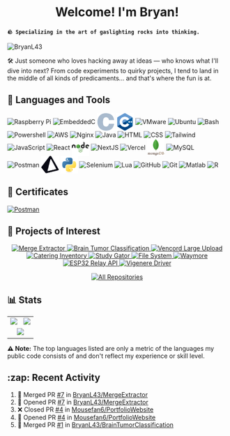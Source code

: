 <h1 align="center">Welcome! I'm Bryan!</h1>

**`🪨 Specializing in the art of gaslighting rocks into thinking.`**
<p align="left"> <img src="https://komarev.com/ghpvc/?username=BryanL43&label=Profile%20views&color=bf77f6&style=flat" alt="BryanL43" /> </p>

🛠️ Just someone who loves hacking away at ideas — who knows what I'll dive into next? From code experiments to quirky projects, I tend to land in the middle of all kinds of predicaments... and that's where the fun is at.

<h2 align="left">🧰 Languages and Tools</h2>
<p align="left">
<img align="center" alt="Raspberry Pi" width="40" height="40" src="https://cdn.jsdelivr.net/gh/devicons/devicon@latest/icons/raspberrypi/raspberrypi-original.svg" />
<img align="center" alt="EmbeddedC" width="40" height="40" src="https://cdn.jsdelivr.net/gh/devicons/devicon@latest/icons/embeddedc/embeddedc-original.svg" />
<img align="center" alt="C" width="40" height="40" src="https://raw.githubusercontent.com/devicons/devicon/master/icons/c/c-original.svg" />
<img align="center" alt="C++" width="40" height="40" src="https://raw.githubusercontent.com/devicons/devicon/master/icons/cplusplus/cplusplus-original.svg" />
<img align="center" alt="VMware" width="40" height="40" src="https://upload.wikimedia.org/wikipedia/commons/thumb/5/5a/Vmware_workstation_16_icon.svg/800px-Vmware_workstation_16_icon.svg.png" />
<img align="center" alt="Ubuntu" width="40" height="40" src="https://cdn.jsdelivr.net/gh/devicons/devicon@latest/icons/ubuntu/ubuntu-original.svg" />
<img align="center" alt="Bash" width="40" height="40" src="https://cdn.jsdelivr.net/gh/devicons/devicon@latest/icons/bash/bash-original.svg" />
<img align="center" alt="Powershell" width="40" height="40" src="https://cdn.jsdelivr.net/gh/devicons/devicon@latest/icons/powershell/powershell-original.svg" />
<img align="center" alt="AWS" width="40" height="40" src="https://cdn.jsdelivr.net/gh/devicons/devicon@latest/icons/amazonwebservices/amazonwebservices-original-wordmark.svg" />
<img align="center" alt="Nginx" width="40" height="40" src="https://cdn.jsdelivr.net/gh/devicons/devicon@latest/icons/nginx/nginx-original.svg" />
<img align="center" alt="Java" width="40" height="40" src="https://cdn.jsdelivr.net/gh/devicons/devicon/icons/java/java-original.svg"/>
<img align="center" alt="HTML" width="40" height="40" src="https://cdn.jsdelivr.net/gh/devicons/devicon/icons/html5/html5-plain.svg" />
<img align="center" alt="CSS" width="40" height="40" src="https://cdn.jsdelivr.net/gh/devicons/devicon/icons/css3/css3-plain.svg" />
<img align="center" alt="Tailwind" width="40" height="40" src="https://cdn.jsdelivr.net/gh/devicons/devicon@latest/icons/tailwindcss/tailwindcss-original.svg" />
<img align="center" alt="JavaScript" width="40" height="40" src="https://cdn.jsdelivr.net/gh/devicons/devicon/icons/javascript/javascript-plain.svg" />
<img align="center" alt="React" width="40" height="40" src="https://cdn.jsdelivr.net/gh/devicons/devicon/icons/react/react-original.svg" />
<img align="center" alt="NodeJS" width="40" height="40" src="https://raw.githubusercontent.com/devicons/devicon/master/icons/nodejs/nodejs-original-wordmark.svg" />
<img align="center" alt="NextJS" width="40" height="40" src="https://www.svgrepo.com/show/354113/nextjs-icon.svg" />
<img align="center" alt="Vercel" width="40" height="40" src="https://cdn.jsdelivr.net/gh/devicons/devicon@latest/icons/vercel/vercel-original.svg" />
<img align="center" alt="MongoDB" wwidth="40" height="40" src="https://raw.githubusercontent.com/devicons/devicon/master/icons/mongodb/mongodb-original-wordmark.svg" />
<img align="center" alt="MySQL" width="40" height="40" src="https://cdn.jsdelivr.net/gh/devicons/devicon@latest/icons/mysql/mysql-original-wordmark.svg" />
<img align="center" alt="Postman" width="40" height="40" src="https://www.vectorlogo.zone/logos/getpostman/getpostman-icon.svg" />
<img align="center" alt="Prisma" width="40" height="40" src="https://raw.githubusercontent.com/prisma/presskit/main/Assets/Prisma-DarkSymbol.svg" />
<img align="center" alt="Python" width="40" height="40" src="https://raw.githubusercontent.com/devicons/devicon/master/icons/python/python-original.svg" />
<img align="center" alt="Selenium" width="40" height="40" src="https://www.svgrepo.com/show/354321/selenium.svg" />
<img align="center" alt="Lua" width="40" height="40" src="https://upload.wikimedia.org/wikipedia/commons/thumb/c/cf/Lua-Logo.svg/600px-Lua-Logo.svg.png?20150107024942" />
<img align="center" alt="GitHub" width="40" height="40" src="https://cdn.jsdelivr.net/gh/devicons/devicon/icons/github/github-original.svg" />
<img align="center" alt="Git" width="40" height="40" src="https://cdn.jsdelivr.net/gh/devicons/devicon@latest/icons/git/git-original.svg" />
<img align="center" alt="Matlab" width="40" height="40" src="https://cdn.jsdelivr.net/gh/devicons/devicon@latest/icons/matlab/matlab-original.svg" />
<img align="center" alt="R" width="40" height="40" src="https://cdn.jsdelivr.net/gh/devicons/devicon@latest/icons/r/r-original.svg" />
</p>

<h2 align="left">📜 Certificates</h2>
<p align="left"><a href="https://api.badgr.io/public/assertions/f-7MdxBeRv-cNX29dmrIPQ?identity__email=bryanlee56098%40gmail.com" target="blank"><img align="center" alt="Postman" width="40px" height="40px" src="https://media.badgr.com/uploads/badges/assertion-f-7MdxBeRv-cNX29dmrIPQ.png?versionId=DMeXzDq2i0Eu1dPOL2zh01aQ_rD8yOO3" /></a></p>

<h2 align="left">📘 Projects of Interest</h2>

<!-- Repo info cards - https://github.com/anuraghazra/github-readme-stats -->
<p align="center">
  <!-- First row -->
  <a href="https://github.com/BryanL43/MergeExtractor">
    <img src="https://denvercoder1-github-readme-stats.vercel.app/api/pin/?username=BryanL43&repo=MergeExtractor&theme=react&bg_color=191622&title_color=FF79C6&hide_border=true&icon_color=F8D866&show_icons=false" alt="Merge Extractor" width="278" />
  </a>
  <a href="https://github.com/BryanL43/BrainTumorClassification">
    <img src="https://denvercoder1-github-readme-stats.vercel.app/api/pin/?username=BryanL43&repo=BrainTumorClassification&theme=react&bg_color=191622&title_color=FF79C6&hide_border=true&icon_color=F8D866&show_icons=false" alt="Brain Tumor Classification" width="278" />
  </a>
  <a href="https://github.com/BryanL43/VencordLargeUpload">
    <img src="https://denvercoder1-github-readme-stats.vercel.app/api/pin/?username=BryanL43&repo=VencordLargeUpload&theme=react&bg_color=191622&title_color=FF79C6&hide_border=true&icon_color=F8D866&show_icons=false" alt="Vencord Large Upload" width="278" />
  </a>
  <!-- Second row -->
  <a href="https://github.com/BryanL43/CateringInventory">
    <img src="https://denvercoder1-github-readme-stats.vercel.app/api/pin/?username=BryanL43&repo=CateringInventory&theme=react&bg_color=191622&title_color=FF79C6&hide_border=true&icon_color=F8D866&show_icons=false" alt="Catering Inventory" width="278" />
  </a>
  <a href="https://github.com/BryanL43/StudyGator">
    <img src="https://denvercoder1-github-readme-stats.vercel.app/api/pin/?username=BryanL43&repo=StudyGator&theme=react&bg_color=191622&title_color=FF79C6&hide_border=true&icon_color=F8D866&show_icons=false" alt="Study Gator" width="278" />
  </a>
  <a href="https://github.com/BryanL43/FileSystem">
    <img src="https://denvercoder1-github-readme-stats.vercel.app/api/pin/?username=BryanL43&repo=FileSystem&theme=react&bg_color=191622&title_color=FF79C6&hide_border=true&icon_color=F8D866&show_icons=false" alt="File System" width="278" />
  </a>
  <!-- Third row -->
  <a href="https://github.com/BryanL43/Waymore">
    <img src="https://denvercoder1-github-readme-stats.vercel.app/api/pin/?username=BryanL43&repo=Waymore&theme=react&bg_color=191622&title_color=FF79C6&hide_border=true&icon_color=F8D866&show_icons=false" alt="Waymore" width="278" />
  </a>
  <a href="https://github.com/BryanL43/ESP32RelayAPI">
    <img src="https://denvercoder1-github-readme-stats.vercel.app/api/pin/?username=BryanL43&repo=ESP32RelayAPI&theme=react&bg_color=191622&title_color=FF79C6&hide_border=true&icon_color=F8D866&show_icons=false" alt="ESP32 Relay API" width="278" />
  </a>
  <a href="https://github.com/BryanL43/Vigenere_Driver">
    <img src="https://denvercoder1-github-readme-stats.vercel.app/api/pin/?username=BryanL43&repo=Vigenere_Driver&theme=react&bg_color=191622&title_color=FF79C6&hide_border=true&icon_color=F8D866&show_icons=false" alt="Vigenere Driver" width="278" />
  </a>
</p>

<p align="center">
  <a href="https://github.com/BryanL43?tab=repositories"><img alt="All Repositories" title="All Repositories" src="https://custom-icon-badges.demolab.com/badge/-Click%20Here%20For%20All%20My%20Repos-1F222E?style=for-the-badge&logoColor=FF79C6&logo=repo" align="center" /></a>
</p>

<h2 align="left">📊 Stats</h2>
<table>
  <tr>
    <td align="center">
      <img src="https://github-readme-stats.vercel.app/api?username=BryanL43&show_icons=true&theme=omni&hide_border=true&hide_title=true&card_width=400" width="100%" />
    </td>
    <td align="center">
      <img src="https://github-readme-stats.vercel.app/api/top-langs?username=BryanL43&layout=compact&theme=omni&hide_border=true&card_width=400" width="100%" />
    </td>
  </tr>
  <tr>
    <td colspan="2" align="center">
      <img src="https://github-readme-activity-graph.vercel.app/graph/?username=BryanL43&bg_color=191622&color=FF79C6&line=F8D866&point=FFFFFF&hide_border=true" />
    </td>
  </tr>
</table>
<strong>⚠️ Note:</strong> The top languages listed are only a metric of the languages my public code consists of and don't reflect my experience or skill level.

<h2 align="left">:zap: Recent Activity</h2>

<!-- https://github.com/jamesgeorge007/github-activity-readme -->
<!--START_SECTION:activity-->
1. 🎉 Merged PR [#7](https://github.com/BryanL43/MergeExtractor/pull/7) in [BryanL43/MergeExtractor](https://github.com/BryanL43/MergeExtractor)
2. 💪 Opened PR [#7](https://github.com/BryanL43/MergeExtractor/pull/7) in [BryanL43/MergeExtractor](https://github.com/BryanL43/MergeExtractor)
3. ❌ Closed PR [#4](https://github.com/Mousefan6/PortfolioWebsite/pull/4) in [Mousefan6/PortfolioWebsite](https://github.com/Mousefan6/PortfolioWebsite)
4. 💪 Opened PR [#4](https://github.com/Mousefan6/PortfolioWebsite/pull/4) in [Mousefan6/PortfolioWebsite](https://github.com/Mousefan6/PortfolioWebsite)
5. 🎉 Merged PR [#1](https://github.com/BryanL43/BrainTumorClassification/pull/1) in [BryanL43/BrainTumorClassification](https://github.com/BryanL43/BrainTumorClassification)
<!--END_SECTION:activity-->
